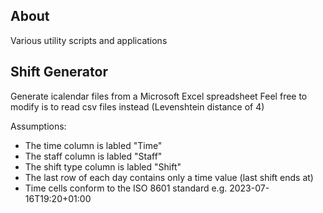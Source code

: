 ## About
Various utility scripts and applications

## Shift Generator
Generate icalendar files from a Microsoft Excel spreadsheet
Feel free to modify is to read csv files instead (Levenshtein distance of 4)

Assumptions:
- The time column is labled "Time"
- The staff column is labled "Staff"
- The shift type column is labled "Shift"
- The last row of each day contains only a time value (last shift ends at)
- Time cells conform to the ISO 8601 standard e.g. 2023-07-16T19:20+01:00